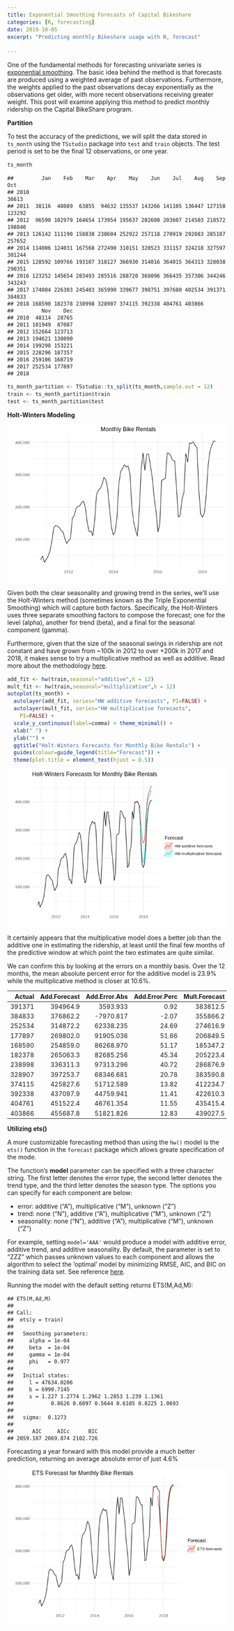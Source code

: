 ```yaml
---
title: Exponential Smoothing Forecasts of Capital Bikeshare
categories: [R, forecasting]
date: 2019-10-05
excerpt: "Predicting monthly Bikeshare usage with R, forecast"

---
```


One of the fundamental methods for forecasting univariate series is
[exponential
smoothing](https://en.wikipedia.org/wiki/Exponential_smoothing). The
basic idea behind the method is that forecasts are produced using a
weighted average of past observations. Furthermore, the weights applied
to the past observations decay exponentially as the observations get
older, with more recent observations receiving greater weight. This post
will examine applying this method to predict monthly ridership on the
Capital BikeShare program.

**Partition**

To test the accuracy of the predictions, we will split the data stored
in `ts_month` using the `TSstudio` package into `test` and `train`
objects. The test period is set to be the final 12 observations, or one
year.

``` r
ts_month
```

    ##         Jan    Feb    Mar    Apr    May    Jun    Jul    Aug    Sep    Oct
    ## 2010                                                                 36613
    ## 2011  38116  48089  63855  94632 135537 143266 141105 136447 127158 123292
    ## 2012  96590 102979 164654 173954 195637 202600 203607 214503 218572 198840
    ## 2013 126142 111190 158838 238604 252922 257118 270919 292083 285187 257652
    ## 2014 114006 124031 167568 272490 310151 320523 331157 324218 327597 301244
    ## 2015 128592 109766 193107 318127 366930 314016 364015 364313 328038 290351
    ## 2016 123252 145654 283493 285516 288720 368096 366435 357306 344246 343243
    ## 2017 174804 226303 245403 365990 339677 398751 397680 402534 391371 384833
    ## 2018 168590 182378 238998 328907 374115 392338 404761 403866              
    ##         Nov    Dec
    ## 2010  48114  28765
    ## 2011 101949  87087
    ## 2012 152664 123713
    ## 2013 194621 138090
    ## 2014 199298 153221
    ## 2015 228296 187357
    ## 2016 259106 168719
    ## 2017 252534 177897
    ## 2018

``` r
ts_month_partition <- TSstudio::ts_split(ts_month,sample.out = 12)
train <- ts_month_partition$train
test <- ts_month_partition$test
```

**Holt-Winters Modeling**

![](/rblogging/2019/10/05/viz-1.png)

Given both the clear seasonality and growing trend in the series, we’ll
use the Holt-Winters method (sometimes known as the Triple Exponential
Smoothing) which will capture both factors. Specifically, the
Holt-Winters uses three separate smoothing factors to compose the
forecast; one for the level (alpha), another for trend (beta), and a
final for the seasonal component (gamma).

Furthermore, given that the size of the seasonal swings in ridership are
not constant and have grown from \~100k in 2012 to over +200k in 2017
and 2018, it makes sense to try a multiplicative method as well as
additive. Read more about the methodology
[here](https://otexts.com/fpp2/holt-winters.html).

``` r
add_fit <- hw(train,seasonal="additive",h = 12)
mult_fit <- hw(train,seasonal="multiplicative",h = 12)
autoplot(ts_month) +
  autolayer(add_fit, series="HW additive forecasts", PI=FALSE) +
  autolayer(mult_fit, series="HW multiplicative forecasts",
    PI=FALSE) +
  scale_y_continuous(label=comma) + theme_minimal() +
  xlab(" ") +
  ylab("") +
  ggtitle("Holt-Winters Forecasts for Monthly Bike Rentals") +
  guides(colour=guide_legend(title="Forecast")) +
  theme(plot.title = element_text(hjust = 0.5))
```

![](/rblogging/2019/10/05/holt-winters-1.png)

It certainly appears that the multiplicative model does a better job
than the additive one in estimating the ridership, at least until the
final few months of the predictive window at which point the two
estimates are quite similar.

We can confirm this by looking at the errors on a monthly basis. Over
the 12 months, the mean absolute percent error for the additive model is
23.9% while the multiplicative method is closer at 10.6%.

|  Actual|  Add.Forecast|  Add.Error.Abs|  Add.Error.Perc|  Mult.Forecast|  Mult.Error.Abs|  Mult.Error.Perc|
|-------:|-------------:|--------------:|---------------:|--------------:|---------------:|----------------:|
|  391371|      394964.9|       3593.933|            0.92|       383812.5|       -7558.548|            -1.93|
|  384833|      376862.2|      -7970.817|           -2.07|       355866.2|      -28966.766|            -7.53|
|  252534|      314872.2|      62338.235|           24.69|       274616.9|       22082.928|             8.74|
|  177897|      269802.0|      91905.036|           51.66|       206849.5|       28952.470|            16.27|
|  168590|      254859.0|      86268.970|           51.17|       185347.2|       16757.204|             9.94|
|  182378|      265063.3|      82685.256|           45.34|       205223.4|       22845.435|            12.53|
|  238998|      336311.3|      97313.296|           40.72|       286876.9|       47878.856|            20.03|
|  328907|      397253.7|      68346.681|           20.78|       383590.8|       54683.760|            16.63|
|  374115|      425827.6|      51712.589|           13.82|       412234.7|       38119.712|            10.19|
|  392338|      437097.9|      44759.941|           11.41|       422610.3|       30272.296|             7.72|
|  404761|      451522.4|      46761.354|           11.55|       435415.4|       30654.421|             7.57|
|  403866|      455687.8|      51821.826|           12.83|       439027.5|       35161.529|             8.71|

**Utilizing ets()**

A more customizable forecasting method than using the `hw()` model is
the `ets()` function in the `forecast` package which allows greate
specification of the mode.

The function’s **model** parameter can be specified with a three
character string. The first letter denotes the error type, the second
letter denotes the trend type, and the third letter denotes the season
type. The options you can specify for each component are below:

-   error: additive (“A”), multiplicative (“M”), unknown (“Z”)
-   trend: none (“N”), additive (“A”), multiplicative (“M”), unknown
    (“Z”)
-   seasonality: none (“N”), additive (“A”), multiplicative (“M”),
    unknown (“Z”)

For example, setting `model='AAA'` would produce a model with additive
error, additive trend, and additive seasonality. By default, the
parameter is set to “ZZZ” which passes unknown values to each component
and allows the algorithm to select the ‘optimal’ model by minimizing
RMSE, AIC, and BIC on the training data set. See reference
[here](https://www.rdocumentation.org/packages/forecast/versions/8.12/topics/ets).

Running the model with the default setting returns ETS(M,Ad,M):

    ## ETS(M,Ad,M)
    ##
    ## Call:
    ##  ets(y = train)
    ##
    ##   Smoothing parameters:
    ##     alpha = 1e-04
    ##     beta  = 1e-04
    ##     gamma = 1e-04
    ##     phi   = 0.977
    ##
    ##   Initial states:
    ##     l = 47634.0206
    ##     b = 6990.7145
    ##     s = 1.227 1.2774 1.2962 1.2853 1.239 1.1361
    ##            0.8626 0.6097 0.5644 0.6105 0.8225 1.0693
    ##
    ##   sigma:  0.1273
    ##
    ##      AIC     AICc      BIC
    ## 2059.187 2069.874 2102.726

Forecasting a year forward with this model provide a much better
prediction, returning an average absolute error of just 4.6%

![](/rblogging/2019/10/05/ets%20evaluation-1.png)
